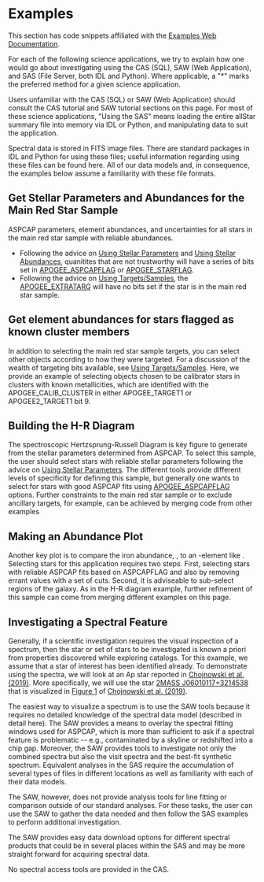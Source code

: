 # Examples 
This section has code snippets affiliated with the [Examples Web Documentation](https://www.sdss.org/dr16/irspec/catalogs/). 

For each of the following science applications, we try to explain how one would go about investigating using the CAS (SQL), SAW (Web Application), and SAS (File Server, both IDL and Python). Where applicable, a "*" marks the preferred method for a given science application.

Users unfamiliar with the CAS (SQL) or SAW (Web Application) should consult the CAS tutorial and SAW tutorial sections on this page. For most of these science applications, "Using the SAS" means loading the entire allStar summary file into memory via IDL or Python, and manipulating data to suit the application.

Spectral data is stored in FITS image files. There are standard packages in IDL and Python for using these files; useful information regarding using these files can be found here. All of our data models and, in consequence, the examples below assume a familiarity with these file formats.

## Get Stellar Parameters and Abundances for the Main Red Star Sample

ASPCAP parameters, element abundances, and uncertainties for all stars in the main red star sample with reliable abundances.

- Following the advice on [Using Stellar Parameters](https://sdss.org/dr17/irspec/parameters) and [Using Stellar Abundances](https://sdss.org/dr17/irspec/abundances), quanitites that are not trustworthy will have a series of bits set in [APOGEE_ASPCAPFLAG](https://sdss.org/dr17/irspec/apogee-bitmasks/#APOGEE_ASPCAPFLAG:ASPCAPstarlevelbitmask) or [APOGEE_STARFLAG](https://sdss.org/dr17/irspec/apogee-bitmasks/#APOGEE_STARFLAG,APOGEE_ANDFLAG:APOGEEstarlevelbitmask).
- Following the advice on [Using Targets/Samples](https://sdss.org/dr17/irspec/targettingbits/), the [APOGEE_EXTRATARG](https://sdss.org/dr17/irspec/apogee-bitmasks/#EXTRATARG:basictargetinginformation) will have no bits set if the star is in the main red star sample.
 
## Get element abundances for stars flagged as known cluster members

In addition to selecting the main red star sample targets, you can select other objects according to how they were targeted. For a discussion of the wealth of targeting bits available, see [Using Targets/Samples](https://sdss.org/dr17/irspec/targettingbits/).
Here, we provide an example of selecting objects chosen to be calibrator stars in clusters with known metallicities, which are identified with the APOGEE_CALIB_CLUSTER in either APOGEE_TARGET1 or APOGEE2_TARGET1 bit 9.

## Building the H-R Diagram

The spectroscopic Hertzsprung-Russell Diagram is key figure to generate from the stellar parameters determined from ASPCAP. To select this sample, the user should select stars with reliable stellar parameters following the advice on [Using Stellar Parameters](https://sdss.org/dr17/irspec/parameters). The different tools provide different levels of specificity for defining this sample, but generally one wants to select for stars with good ASPCAP fits using [APOGEE_ASPCAPFLAG](https://sdss.org/dr17/irspec/apogee-bitmasks/#APOGEE_ASPCAPFLAG:ASPCAPstarlevelbitmask) options. Further constraints to the main red star sample or to exclude ancillary targets, for example, can be achieved by merging code from other examples


## Making an Abundance Plot

Another key plot is to compare the iron abundance, , to an -element like . Selecting stars for this application requires two steps. First, selecting stars with reliable ASPCAP fits based on ASPCAPFLAG and also by removing errant values with a set of cuts. Second, it is adviseable to sub-select regions of the galaxy. As in the H-R diagram example, further refinement of this sample can come from merging different examples on this page.


## Investigating a Spectral Feature

Generally, if a scientific investigation requires the visual inspection of a spectrum, then the star or set of stars to be investigated is known a priori from properties discovered while exploring catalogs. Tor this example, we assume that a star of interest has been identified already.
To demonstrate using the spectra, we will look at an Ap star reported in [Chojnowski et al. (2019)](https://ui.adsabs.harvard.edu/abs/2019ApJ...873L...5C/abstract). More specifically, we will use the star [2MASS J06010117+3214538](http://simbad.u-strasbg.fr/simbad/sim-basic?Ident=2MASS+J06010117%2B3214538&submit=SIMBAD+search) that is visualized in [Figure 1](http://www.astroexplorer.org/details/apjlab0750f1) of [Chojnowski et al. (2019)](https://ui.adsabs.harvard.edu/abs/2019ApJ...873L...5C/abstract).

The easiest way to visualize a spectrum is to use the SAW tools because it requires no detailed knowledge of the spectral data model (described in detail here). The SAW provides a means to overlay the spectral fitting windows used for ASPCAP, which is more than sufficient to ask if a spectral feature is problematic -- e.g., contaminated by a skyline or redshifted into a chip gap. Moreover, the SAW provides tools to investigate not only the combined spectra but also the visit spectra and the best-fit synthetic spectrum. Equivalent analyses in the SAS require the accumulation of several types of files in different locations as well as familiarity with each of their data models.

The SAW, however, does not provide analysis tools for line fitting or comparison outside of our standard analyses. For these tasks, the user can use the SAW to gather the data needed and then follow the SAS examples to perform additional investigation.

The SAW provides easy data download options for different spectral products that could be in several places within the SAS and may be more straight forward for acquiring spectral data.

No spectral access tools are provided in the CAS.
